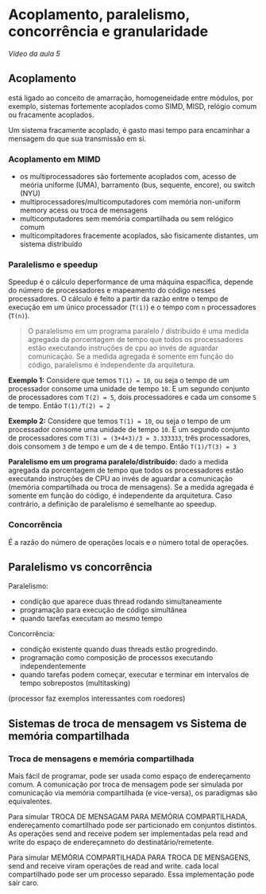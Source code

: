 # Acoplamento, paralelismo, concorrência e granularidade

*Vídeo da aula 5*

## Acoplamento

está ligado ao conceito de amarração, homogeneidade entre módulos, por exemplo, sistemas fortemente acoplados como SIMD, MISD, relógio comum ou fracamente acoplados.

Um sistema fracamente acoplado, é gasto masi tempo para encaminhar a mensagem do que sua transmissão em si.

### Acoplamento em MIMD

- os multiprocessadores são fortemente acoplados com, acesso de meória uniforme (UMA), barramento (bus, sequente, encore), ou switch (NYU)
- multiprocessadores/multicomputadores com memória non-uniform memory acess ou troca de mensagens
- multicomputadores sem memória compartilhada ou sem relógico comum
- multicompitadores fracemente acoplados, são fisicamente distantes, um sistema distribuído

### Paralelismo e speedup

Speedup é o cálculo deperformance de uma máquina espacífica, depende do número de processadores e mapeamento do código nesses processadores. O cálculo é feito a partir da razão entre o tempo de execução em um único processador (`T(1)`) e o tempo com `n` processadores (`T(n)`).

> O paralelismo em um programa paralelo / distribuído é uma medida agregada da porcentagem de tempo que todos os processadores estão executando instruções de cpu ao invés de aguardar comunicação. Se a medida agregada é somente em função do código, paralelismo é independente da arquitetura.

**Exemplo 1:** Considere que temos `T(1) = 10`, ou seja o tempo de um processador consome uma unidade de tempo `10`.  E um segundo conjunto de processadores com `T(2) = 5`, dois processadores e cada um consome `5` de tempo.  Então `T(1)/T(2) = 2`

**Exemplo 2:** Considere que temos `T(1) = 10`, ou seja o tempo de um processador consome uma unidade de tempo `10`.  E um segundo conjunto de processadores com `T(3) = (3+4+3)/3 = 3.333333`, três processadores, dois consomem `3` de tempo e um de `4` de tempo.  Então `T(1)/T(3) = 3 `

**Paralelismo em um programa paralelo/distribuído:** dado a medida agregada da porcentagem de tempo que todos os processadores estão executando instruções de CPU ao invés de aguardar a comunicação (memória compartilhada ou troca de mensagens). Se a medida agregada é somente em função do código, é independente da arquitetura. Caso contrário, a definição de paralelismo é semelhante ao speedup.

### Concorrência

É a razão do número de operações locais e o número total de operações.

## Paralelismo vs concorrência

Paralelismo:

- condição que aparece duas thread rodando simultaneamente
- programação para execução de código simultânea
- quando tarefas executam ao mesmo tempo

Concorrência:

- condição existente quando duas threads estão progredindo.
- programação como composição de processos executando independentemente
- quando tarefas podem começar, executar e terminar em intervalos de tempo sobrepostos (multitasking)

(processor faz exemplos interessantes com roedores)

## Sistemas de troca de mensagem vs Sistema de memória compartilhada

### Troca de mensagens e memória compartilhada

Mais fácil de programar, pode ser usada como espaço de endereçamento comum. A comunicação por troca de mensagem pode ser simulada por comunicação via memória compartilhada (e vice-versa), os paradigmas são equivalentes.

Para simular TROCA DE MENSAGAM PARA MEMÓRIA COMPARTILHADA, endereçamento comartilhado pode ser particionado em conjuntos distintos. As operações send and receive podem ser implementadas pela read and write do espaço de endereçamneto do destinatário/remetente.

Para simular MEMÓRIA COMPARTILHADA PARA TROCA DE MENSAGENS, send and receive viram operações de read and write. cada local compartilhado pode ser um processo separado. Essa implementação pode sair caro.





